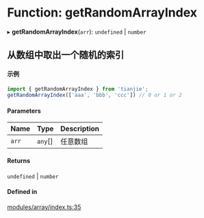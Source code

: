 # Function: getRandomArrayIndex

▸ **getRandomArrayIndex**(`arr`): `undefined` \| `number`

## 从数组中取出一个随机的索引
 #### 示例
 ``` ts
import { getRandomArrayIndex } from 'tianjie';
getRandomArrayIndex(['aaa', 'bbb', 'ccc']) // 0 or 1 or 2
```

#### Parameters

| Name | Type | Description |
| :------ | :------ | :------ |
| `arr` | `any`[] | 任意数组 |

#### Returns

`undefined` \| `number`

#### Defined in

[modules/array/index.ts:35](https://github.com/hacxy/tianjie/blob/a7d5cc7/src/modules/array/index.ts#L35)
